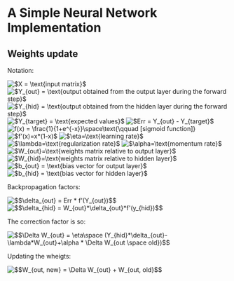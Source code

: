 # A Simple Neural Network Implementation

## Weights update

Notation:
<!-- markdownlint-disable MD033 -->

<img src="https://latex.codecogs.com/svg.latex?$X&space;=&space;\text{input&space;matrix}$" title="$X = \text{input matrix}$"/>

<img src="https://latex.codecogs.com/svg.latex?$Y_{out}&space;=&space;\text{output&space;obtained&space;from&space;the&space;output&space;layer&space;during&space;the&space;forward&space;step}$" title="$Y_{out} = \text{output obtained from the output layer during the forward step}$" />

<img src="https://latex.codecogs.com/svg.latex?$Y_{hid}&space;=&space;\text{output&space;obtained&space;from&space;the&space;hidden&space;layer&space;during&space;the&space;forward&space;step}$" title="$Y_{hid} = \text{output obtained from the hidden layer during the forward step}$" />

<img src="https://latex.codecogs.com/svg.latex?$Y_{target}&space;=&space;\text{expected&space;values}$" title="$Y_{target} = \text{expected values}$" />

<img src="https://latex.codecogs.com/svg.latex?$Err&space;=&space;Y_{out}&space;-&space;Y_{target}$" title="$Err = Y_{out} - Y_{target}$" />

<img src="https://latex.codecogs.com/svg.latex?f(x)&space;=&space;\frac{1}{1&plus;e^{-x}}\space\text{\qquad&space;[sigmoid&space;function]}" title="f(x) = \frac{1}{1+e^{-x}}\space\text{\qquad [sigmoid function]}" />

<img src="https://latex.codecogs.com/svg.latex?$f'(x)=x*(1-x)$" title="$f'(x)=x*(1-x)$" />

<img src="https://latex.codecogs.com/svg.latex?$\eta=\text{learning&space;rate}$" title="$\eta=\text{learning rate}$" />

<img src="https://latex.codecogs.com/svg.latex?$\lambda=\text{regularization&space;rate}$" title="$\lambda=\text{regularization rate}$" />

<img src="https://latex.codecogs.com/svg.latex?$\alpha=\text{momentum&space;rate}$" title="$\alpha=\text{momentum rate}$" />

<img src="https://latex.codecogs.com/svg.latex?$W_{out}=\text{weights&space;matrix&space;relative&space;to&space;output&space;layer}$" title="$W_{out}=\text{weights matrix relative to output layer}$" />

<img src="https://latex.codecogs.com/svg.latex?$W_{hid}=\text{weights&space;matrix&space;relative&space;to&space;hidden&space;layer}$" title="$W_{hid}=\text{weights matrix relative to hidden layer}$" />

<img src="https://latex.codecogs.com/svg.latex?$b_{out}&space;=&space;\text{bias&space;vector&space;for&space;output&space;layer}$" title="$b_{out} = \text{bias vector for output layer}$" />

<img src="https://latex.codecogs.com/svg.latex?$b_{hid}&space;=&space;\text{bias&space;vector&space;for&space;hidden&space;layer}$" title="$b_{hid} = \text{bias vector for hidden layer}$" />

Backpropagation factors:

<img src="https://latex.codecogs.com/svg.latex?$$\delta_{out}&space;=&space;Err&space;*&space;f'(Y_{out})$$" title="$$\delta_{out} = Err * f'(Y_{out})$$" />

<img src="https://latex.codecogs.com/svg.latex?$$\delta_{hid}&space;=&space;W_{out}*\delta_{out}*f'(y_{hid})$$" title="$$\delta_{hid} = W_{out}*\delta_{out}*f'(y_{hid})$$" />

The correction factor is so:

<img src="https://latex.codecogs.com/svg.latex?$$\Delta&space;W_{out}&space;=&space;\eta\space&space;(Y_{hid}*\delta_{out}-\lambda*W_{out}&plus;\alpha&space;*&space;\Delta&space;W_{out&space;\space&space;old})$$" title="$$\Delta W_{out} = \eta\space (Y_{hid}*\delta_{out}-\lambda*W_{out}+\alpha * \Delta W_{out \space old})$$" />

Updating the wheigts:

<img src="https://latex.codecogs.com/svg.latex?$$W_{out,&space;new}&space;=&space;\Delta&space;W_{out}&space;&plus;&space;W_{out,&space;old}$$" title="$$W_{out, new} = \Delta W_{out} + W_{out, old}$$" />
